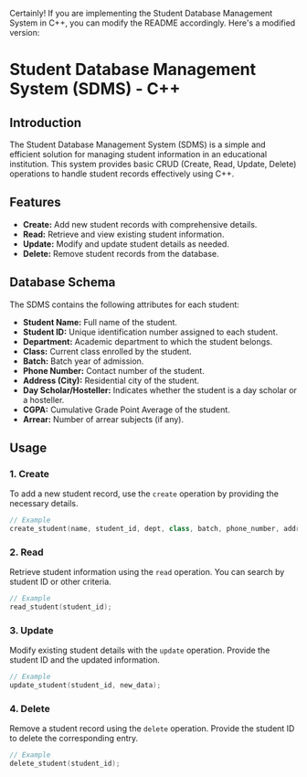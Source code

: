 Certainly! If you are implementing the Student Database Management System in C++, you can modify the README accordingly. Here's a modified version:

# Student Database Management System (SDMS) - C++

## Introduction
The Student Database Management System (SDMS) is a simple and efficient solution for managing student information in an educational institution. This system provides basic CRUD (Create, Read, Update, Delete) operations to handle student records effectively using C++.

## Features
- **Create:** Add new student records with comprehensive details.
- **Read:** Retrieve and view existing student information.
- **Update:** Modify and update student details as needed.
- **Delete:** Remove student records from the database.

## Database Schema
The SDMS contains the following attributes for each student:

- **Student Name:** Full name of the student.
- **Student ID:** Unique identification number assigned to each student.
- **Department:** Academic department to which the student belongs.
- **Class:** Current class enrolled by the student.
- **Batch:** Batch year of admission.
- **Phone Number:** Contact number of the student.
- **Address (City):** Residential city of the student.
- **Day Scholar/Hosteller:** Indicates whether the student is a day scholar or a hosteller.
- **CGPA:** Cumulative Grade Point Average of the student.
- **Arrear:** Number of arrear subjects (if any).

## Usage

### 1. Create
To add a new student record, use the `create` operation by providing the necessary details.

```cpp
// Example
create_student(name, student_id, dept, class, batch, phone_number, address, dayscholar, cgpa, arrear);
```

### 2. Read
Retrieve student information using the `read` operation. You can search by student ID or other criteria.

```cpp
// Example
read_student(student_id);
```

### 3. Update
Modify existing student details with the `update` operation. Provide the student ID and the updated information.

```cpp
// Example
update_student(student_id, new_data);
```

### 4. Delete
Remove a student record using the `delete` operation. Provide the student ID to delete the corresponding entry.

```cpp
// Example
delete_student(student_id);
```
